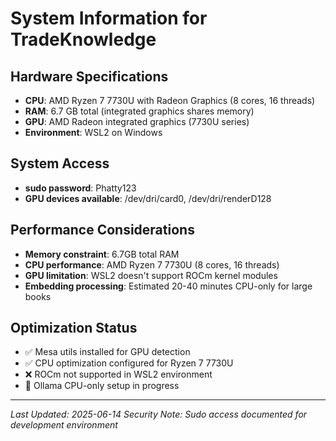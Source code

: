 # System Information for TradeKnowledge

## Hardware Specifications
- **CPU**: AMD Ryzen 7 7730U with Radeon Graphics (8 cores, 16 threads)
- **RAM**: 6.7 GB total (integrated graphics shares memory)
- **GPU**: AMD Radeon integrated graphics (7730U series)
- **Environment**: WSL2 on Windows

## System Access
- **sudo password**: Phatty123
- **GPU devices available**: /dev/dri/card0, /dev/dri/renderD128

## Performance Considerations
- **Memory constraint**: 6.7GB total RAM
- **CPU performance**: AMD Ryzen 7 7730U (8 cores, 16 threads) 
- **GPU limitation**: WSL2 doesn't support ROCm kernel modules
- **Embedding processing**: Estimated 20-40 minutes CPU-only for large books

## Optimization Status
- ✅ Mesa utils installed for GPU detection
- ✅ CPU optimization configured for Ryzen 7 7730U
- ❌ ROCm not supported in WSL2 environment
- 🔄 Ollama CPU-only setup in progress

---
*Last Updated: 2025-06-14*
*Security Note: Sudo access documented for development environment*